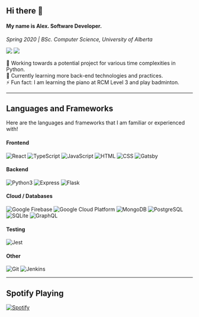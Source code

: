 ## Hi there 👋

#### My name is Alex. Software Developer.

_Spring 2020 | BSc. Computer Science, University of Alberta_

[<img src="https://img.shields.io/badge/linkedin%20-%230077B5.svg?&style=for-the-badge&logo=linkedin&logoColor=white"/>][linkedin]
[<img src="https://img.shields.io/badge/leetcode-orange?&style=for-the-badge&logo=leetcode&logoColor=white" />][leetcode]

🔭 Working towards a potential project for various time complexities in Python. <br/>
🌱 Currently learning more back-end technologies and practices. <br/>
⚡ Fun fact: I am learning the piano at RCM Level 3 and play badminton. <br/>

---

## Languages and Frameworks

Here are the languages and frameworks that I am familiar or experienced with!

#### Frontend

<div>
  <img alt="React" src="https://img.shields.io/badge/react%20-%2320232a.svg?&style=for-the-badge&logo=react&logoColor=%2361DAFB"/>
  <img alt="TypeScript" src="https://img.shields.io/badge/typescript%20-%23007ACC.svg?&style=for-the-badge&logo=typescript&logoColor=white"/>
  <img alt="JavaScript" src="https://img.shields.io/badge/javascript%20-%23323330.svg?&style=for-the-badge&logo=javascript&logoColor=%23F7DF1E"/>
  <img alt="HTML" src="https://img.shields.io/badge/html5%20-%23E34F26.svg?&style=for-the-badge&logo=html5&logoColor=white"/>
  <img alt="CSS" src="https://img.shields.io/badge/css3%20-%231572B6.svg?&style=for-the-badge&logo=css3&logoColor=white"/>
  <img alt="Gatsby" src="https://img.shields.io/badge/Gatsby-purple?style=for-the-badge&logo=gatsby"/>
</div>

#### Backend

<div>
  <img alt="Python3" src="https://img.shields.io/badge/python%20-%2314354C.svg?&style=for-the-badge&logo=python&logoColor=white"/>
  <img alt="Express" src="https://img.shields.io/badge/express.js%20-%23404d59.svg?&style=for-the-badge"/>
  <img alt="Flask" src="https://img.shields.io/badge/flask%20-%23000.svg?&style=for-the-badge&logo=flask&logoColor=white"/>
</div>

#### Cloud / Databases

<div>
  <img alt="Google Firebase" src="https://img.shields.io/badge/firebase%20-%23039BE5.svg?&style=for-the-badge&logo=firebase"/>
  <img alt="Google Cloud Platform" src="https://img.shields.io/badge/Google%20Cloud%20-%234285F4.svg?&style=for-the-badge&logo=google-cloud&logoColor=white"/>
  <img alt="MongoDB" src ="https://img.shields.io/badge/MongoDB-%234ea94b.svg?&style=for-the-badge&logo=mongodb&logoColor=white"/>
  <img alt="PostgreSQL" src="https://img.shields.io/badge/postgres-%23316192.svg?&style=for-the-badge&logo=postgresql&logoColor=white"/>
  <img alt="SQLite" src="https://img.shields.io/badge/sqlite-%2307405e.svg?&style=for-the-badge&logo=sqlite&logoColor=white"/>
  <img alt="GraphQL" src="https://img.shields.io/badge/GraphQL-violet?style=for-the-badge&logo=graphql" />
</div>

#### Testing

<div>
  <img alt="Jest" src="https://img.shields.io/badge/Jest%20Testing%20Library-red?style=for-the-badge&logo=jest" />
</div>

#### Other

<div>
  <img alt="Git" src="https://img.shields.io/badge/git%20-%23F05033.svg?&style=for-the-badge&logo=git&logoColor=white"/>
  <img alt="Jenkins" src="https://img.shields.io/badge/jenkins%20-%232C5263.svg?&style=for-the-badge&logo=jenkins&logoColor=white"/>
</div>

---

## Spotify Playing

[![Spotify](https://alex-spotify-playing.vercel.app/api/spotify)](https://open.spotify.com/user/6qd5idfg40xamigri9tocmhy4?si=W7sRVvXjQnyk79bahwjlsA)

[react-logo]: https://upload.wikimedia.org/wikipedia/commons/thumb/a/a7/React-icon.svg/1024px-React-icon.svg.png
[website]: https://alex-dong.com
[leetcode]: https://leetcode.com/dongqingli/
[linkedin]: https://linkedin.com/in/dongalex/
[devpost]: https://devpost.com/AlexDong?ref_content=user-portfolio&ref_feature=portfolio&ref_medium=global-nav
